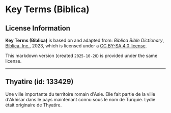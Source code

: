 # Key Terms (Biblica)

## License Information

**Key Terms (Biblica)** is based on and adapted from: _Biblica Bible Dictionary_, [Biblica, Inc.](https://www.biblica.com/), 2023, which is licensed under a [CC BY-SA 4.0 license](https://creativecommons.org/licenses/by-sa/4.0/legalcode.en).

This markdown version (created `2025-10-20`) is provided under the same license.



--------------------------------

## Thyatire (id: 133429)

Une ville importante du territoire romain d'Asie. Elle fait partie de la ville d'Akhisar dans le pays maintenant connu sous le nom de Turquie. Lydie était originaire de Thyatire.


